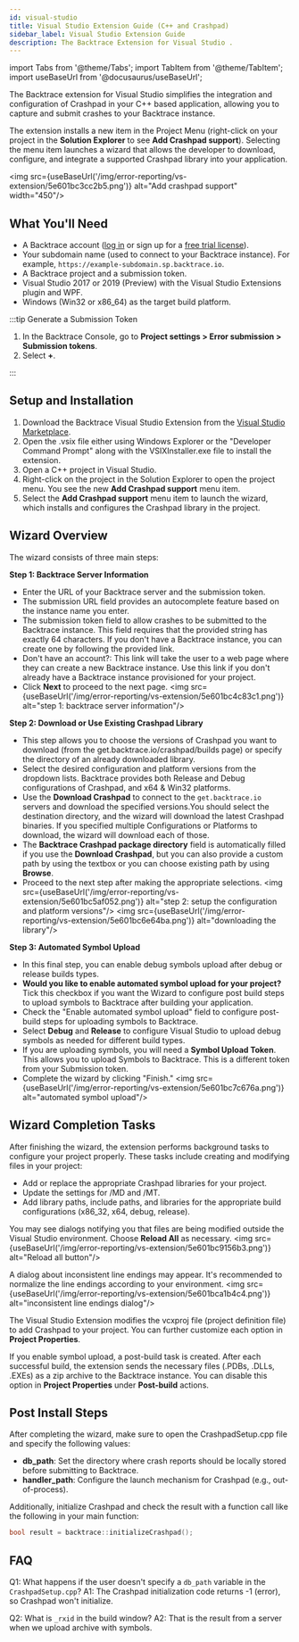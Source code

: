 ```yaml
---
id: visual-studio
title: Visual Studio Extension Guide (C++ and Crashpad)
sidebar_label: Visual Studio Extension Guide
description: The Backtrace Extension for Visual Studio .
---
```


import Tabs from '@theme/Tabs';
import TabItem from '@theme/TabItem';
import useBaseUrl from '@docusaurus/useBaseUrl';

The Backtrace extension for Visual Studio simplifies the integration and configuration of Crashpad in your C++ based application, allowing you to capture and submit crashes to your Backtrace instance.

The extension installs a new item in the Project Menu (right-click on your project in the **Solution Explorer** to see **Add Crashpad support**). Selecting the menu item launches a wizard that allows the developer to download, configure, and integrate a supported Crashpad library into your application.

<img src={useBaseUrl('/img/error-reporting/vs-extension/5e601bc3cc2b5.png')} alt="Add crashpad support" width="450"/>

## What You'll Need

- A Backtrace account ([log in](https://backtrace.io/login) or sign up for a [free trial license](https://backtrace.io/sign-up)).
- Your subdomain name (used to connect to your Backtrace instance). For example, `https://example-subdomain.sp.backtrace.io`.
- A Backtrace project and a submission token.
- Visual Studio 2017 or 2019 (Preview) with the Visual Studio Extensions plugin and WPF.
- Windows (Win32 or x86_64) as the target build platform.

:::tip Generate a Submission Token

1. In the Backtrace Console, go to **Project settings > Error submission > Submission tokens**.
1. Select **+**.

:::

## Setup and Installation

1. Download the Backtrace Visual Studio Extension from the [Visual Studio Marketplace](https://marketplace.visualstudio.com/items?itemName=Backtrace.VSPlugin2019-01-19).
2. Open the .vsix file either using Windows Explorer or the "Developer Command Prompt" along with the VSIXInstaller.exe file to install the extension.
3. Open a C++ project in Visual Studio.
4. Right-click on the project in the Solution Explorer to open the project menu. You see the new **Add Crashpad support** menu item.
5. Select the **Add Crashpad support** menu item to launch the wizard, which installs and configures the Crashpad library in the project.

## Wizard Overview

The wizard consists of three main steps:

**Step 1: Backtrace Server Information**

- Enter the URL of your Backtrace server and the submission token.
- The submission URL field provides an autocomplete feature based on the instance name you enter.
- The submission token field to allow crashes to be submitted to the Backtrace instance. This field requires that the provided string has exactly 64 characters. If you don't have a Backtrace instance, you can create one by following the provided link.
- Don't have an account?: This link will take the user to a web page where they can create a new Backtrace instance. Use this link if you don't already have a Backtrace instance provisioned for your project.
- Click **Next** to proceed to the next page.
  <img src={useBaseUrl('/img/error-reporting/vs-extension/5e601bc4c83c1.png')} alt="step 1: backtrace server information"/>

**Step 2: Download or Use Existing Crashpad Library**

- This step allows you to choose the versions of Crashpad you want to download (from the get.backtrace.io/crashpad/builds page) or specify the directory of an already downloaded library.
- Select the desired configuration and platform versions from the dropdown lists. Backtrace provides both Release and Debug configurations of Crashpad, and x64 & Win32 platforms.
- Use the **Download Crashpad** to connect to the `get.backtrace.io` servers and download the specified versions.You should select the destination directory, and the wizard will download the latest Crashpad binaries. If you specified multiple Configurations or Platforms to download, the wizard will download each of those.
- The **Backtrace Crashpad package directory** field is automatically filled if you use the **Download Crashpad**, but you can also provide a custom path by using the textbox or you can choose existing path by using **Browse**.
- Proceed to the next step after making the appropriate selections.
  <img src={useBaseUrl('/img/error-reporting/vs-extension/5e601bc5af052.png')} alt="step 2: setup the configuration and platform versions"/>
  <img src={useBaseUrl('/img/error-reporting/vs-extension/5e601bc6e64ba.png')} alt="downloading the library"/>

**Step 3: Automated Symbol Upload**

- In this final step, you can enable debug symbols upload after debug or release builds types.
- **Would you like to enable automated symbol upload for your project?** Tick this checkbox if you want the Wizard to configure post build steps to upload symbols to Backtrace after building your application.
- Check the "Enable automated symbol upload" field to configure post-build steps for uploading symbols to Backtrace.
- Select **Debug** and **Release** to configure Visual Studio to upload debug symbols as needed for different build types.
- If you are uploading symbols, you will need a **Symbol Upload Token**. This allows you to upload Symbols to Backtrace. This is a different token from your Submission token.
- Complete the wizard by clicking "Finish."
  <img src={useBaseUrl('/img/error-reporting/vs-extension/5e601bc7c676a.png')} alt="automated symbol upload"/>

## Wizard Completion Tasks

After finishing the wizard, the extension performs background tasks to configure your project properly. These tasks include creating and modifying files in your project:

<ul>
    <li>Add or replace the appropriate Crashpad libraries for your project.</li>
    <li>Update the settings for /MD and /MT.</li>
    <li>Add library paths, include paths, and libraries for the appropriate build configurations (x86_32, x64, debug, release).</li>
</ul>

You may see dialogs notifying you that files are being modified outside the Visual Studio environment. Choose **Reload All** as necessary.
<img src={useBaseUrl('/img/error-reporting/vs-extension/5e601bc9156b3.png')} alt="Reload all button"/>

A dialog about inconsistent line endings may appear. It's recommended to normalize the line endings according to your environment.
<img src={useBaseUrl('/img/error-reporting/vs-extension/5e601bca1b4c4.png')} alt="inconsistent line endings dialog"/>

The Visual Studio Extension modifies the vcxproj file (project definition file) to add Crashpad to your project. You can further customize each option in **Project Properties**.

If you enable symbol upload, a post-build task is created. After each successful build, the extension sends the necessary files (.PDBs, .DLLs, .EXEs) as a zip archive to the Backtrace instance. You can disable this option in **Project Properties** under **Post-build** actions.

## Post Install Steps

After completing the wizard, make sure to open the CrashpadSetup.cpp file and specify the following values:

- **db_path**: Set the directory where crash reports should be locally stored before submitting to Backtrace.
- **handler_path**: Configure the launch mechanism for Crashpad (e.g., out-of-process).

Additionally, initialize Crashpad and check the result with a function call like the following in your main function:

```cpp
bool result = backtrace::initializeCrashpad();
```

## FAQ

Q1: What happens if the user doesn't specify a `db_path` variable in the `CrashpadSetup.cpp`?
A1: The Crashpad initialization code returns -1 (error), so Crashpad won't initialize.

Q2: What is `_rxid` in the build window?
A2: That is the result from a server when we upload archive with symbols.

